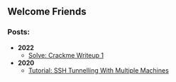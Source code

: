 ## Welcome Friends




### Posts:
- **2022**
  - [Solve: Crackme Writeup 1](/posts/2022/crackme_1.md)
- **2020**
  - [Tutorial: SSH Tunnelling With Multiple Machines](/posts/2020/ssh_tunneling.html)

